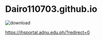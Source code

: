 # Dairo110703.github.io

![download](https://user-images.githubusercontent.com/118332088/202354084-29296be2-98e9-48d0-8554-f63400c6e3f9.jpg)





https://jhsportal.adnu.edu.ph/?redirect=0
